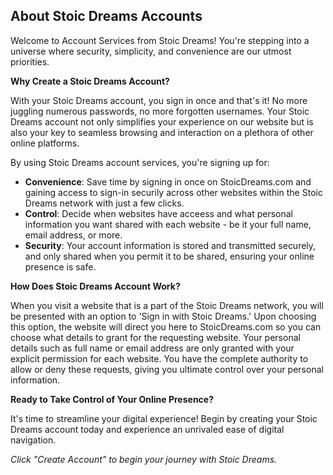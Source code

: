 ## About Stoic Dreams Accounts

Welcome to Account Services from Stoic Dreams! You're stepping into a universe where security, simplicity, and convenience are our utmost priorities.

**Why Create a Stoic Dreams Account?**

With your Stoic Dreams account, you sign in once and that's it! No more juggling numerous passwords, no more forgotten usernames. Your Stoic Dreams account not only simplifies your experience on our website but is also your key to seamless browsing and interaction on a plethora of other online platforms.

By using Stoic Dreams account services, you're signing up for:

- **Convenience**: Save time by signing in once on StoicDreams.com and gaining access to sign-in securily across other websites within the Stoic Dreams network with just a few clicks.
- **Control**: Decide when websites have acceess and what personal information you want shared with each website - be it your full name, email address, or more.
- **Security**: Your account information is stored and transmitted securely, and only shared when you permit it to be shared, ensuring your online presence is safe.

**How Does Stoic Dreams Account Work?**

When you visit a website that is a part of the Stoic Dreams network, you will be presented with an option to 'Sign in with Stoic Dreams.' Upon choosing this option, the website will direct you here to StoicDreams.com so you can choose what details to grant for the requesting website. Your personal details such as full name or email address are only granted with your explicit permission for each website. You have the complete authority to allow or deny these requests, giving you ultimate control over your personal information.

**Ready to Take Control of Your Online Presence?**

It's time to streamline your digital experience! Begin by creating your Stoic Dreams account today and experience an unrivaled ease of digital navigation.

*Click "Create Account" to begin your journey with Stoic Dreams.*

